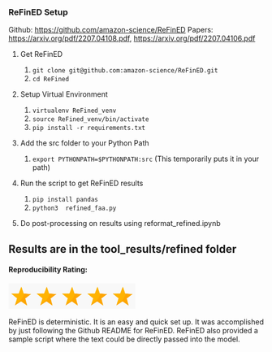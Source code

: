 ### ReFinED Setup
Github: https://github.com/amazon-science/ReFinED
Papers: https://arxiv.org/pdf/2207.04108.pdf, https://arxiv.org/pdf/2207.04106.pdf

1. Get ReFinED
    1. `git clone git@github.com:amazon-science/ReFinED.git`
    2. `cd ReFined`
2. Setup Virtual Environment
    1. `virtualenv ReFined_venv`
    2. `source ReFined_venv/bin/activate`
    3. `pip install -r requirements.txt`
3. Add the src folder to your Python Path
    1. `export PYTHONPATH=$PYTHONPATH:src` (This temporarily puts it in your path)
4. Run the script to get ReFinED results
   1. `pip install pandas`
   2. `python3  refined_faa.py`
  
5. Do post-processing on results using reformat_refined.ipynb


Results are in the tool_results/refined folder
----------------------------

#### Reproducibility Rating:

<img src="../../star_clip.jpg" alt="Star" width="50" height="50"><img src="../../star_clip.jpg" alt="Star" width="50" height="50"><img src="../../star_clip.jpg" alt="Star" width="50" height="50"><img src="../../star_clip.jpg" alt="Star" width="50" height="50"><img src="../../star_clip.jpg" alt="Star" width="50" height="50">

ReFinED is deterministic.
It is an easy and quick set up. It was accomplished by just following the Github README for ReFinED.
ReFinED also provided a sample script where the text could be directly passed into the model.
